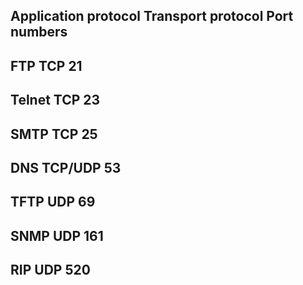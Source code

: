 Application protocol             Transport protocol            Port numbers
----------------------------------------------------------------------------
FTP                              TCP                           21
----------------------------------------------------------------------------
Telnet                           TCP                           23
----------------------------------------------------------------------------
SMTP                             TCP                           25
----------------------------------------------------------------------------
DNS                              TCP/UDP                       53
----------------------------------------------------------------------------
TFTP                             UDP                           69
----------------------------------------------------------------------------
SNMP                             UDP                           161
----------------------------------------------------------------------------
RIP                              UDP                           520
----------------------------------------------------------------------------
